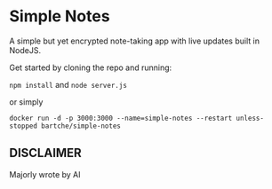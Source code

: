 # Simple Notes
A simple but yet encrypted note-taking app with live updates built in NodeJS.

Get started by cloning the repo and running:

`npm install` and `node server.js`

or simply

`docker run -d -p 3000:3000 --name=simple-notes --restart unless-stopped bartche/simple-notes`

## DISCLAIMER
Majorly wrote by AI
